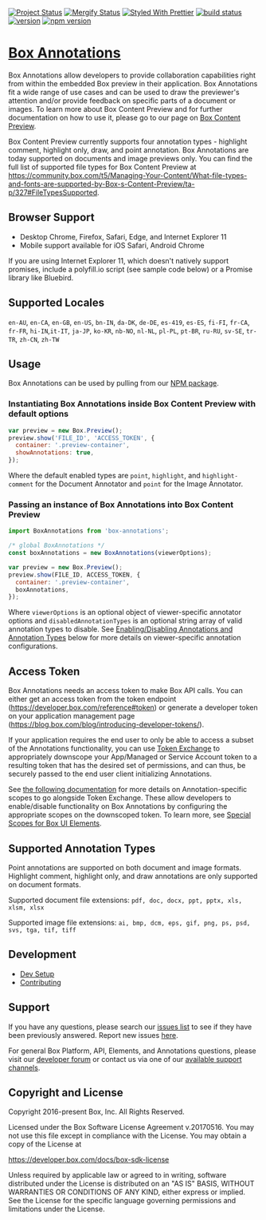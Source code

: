 [![Project Status](https://img.shields.io/badge/status-active-brightgreen.svg)](http://opensource.box.com/badges)
[![Mergify Status](https://img.shields.io/endpoint.svg?url=https://gh.mergify.io/badges/box/box-annotations&style=flat)](https://mergify.io)
[![Styled With Prettier](https://img.shields.io/badge/styled_with-prettier-ff69b4.svg)](https://github.com/prettier/prettier)
[![build status](https://travis-ci.com/box/box-annotations.svg?branch=master)](https://travis-ci.com/box/box-annotations)
[![version](https://img.shields.io/badge/version-v4.0.0-beta.2-blue.svg)](https://github.com/box/box-annotations)
[![npm version](https://img.shields.io/npm/v/box-annotations.svg)](https://www.npmjs.com/package/box-annotations)

# [Box Annotations](https://developer.box.com/docs/getting-started-with-new-box-view#section-annotations)

Box Annotations allow developers to provide collaboration capabilities right from within the embedded Box preview in their application. Box Annotations fit a wide range of use cases and can be used to draw the previewer's attention and/or provide feedback on specific parts of a document or images. To learn more about Box Content Preview and for further documentation on how to use it, please go to our page on [Box Content Preview](https://developer.box.com/docs/box-content-preview).

Box Content Preview currently supports four annotation types - highlight comment, highlight only, draw, and point annotation. Box Annotations are today supported on documents and image previews only. You can find the full list of supported file types for Box Content Preview at https://community.box.com/t5/Managing-Your-Content/What-file-types-and-fonts-are-supported-by-Box-s-Content-Preview/ta-p/327#FileTypesSupported.

## Browser Support

- Desktop Chrome, Firefox, Safari, Edge, and Internet Explorer 11
- Mobile support available for iOS Safari, Android Chrome

If you are using Internet Explorer 11, which doesn't natively support promises, include a polyfill.io script (see sample code below) or a Promise library like Bluebird.

## Supported Locales

`en-AU`, `en-CA`, `en-GB`, `en-US`, `bn-IN`, `da-DK`, `de-DE`, `es-419`, `es-ES`, `fi-FI`, `fr-CA`, `fr-FR`, `hi-IN`,`it-IT`, `ja-JP`, `ko-KR`, `nb-NO`, `nl-NL`, `pl-PL`, `pt-BR`, `ru-RU`, `sv-SE`, `tr-TR`, `zh-CN`, `zh-TW`

## Usage

Box Annotations can be used by pulling from our [NPM package](https://www.npmjs.com/package/box-annotations).

### Instantiating Box Annotations inside Box Content Preview with default options

```javascript
var preview = new Box.Preview();
preview.show('FILE_ID', 'ACCESS_TOKEN', {
  container: '.preview-container',
  showAnnotations: true,
});
```

Where the default enabled types are `point`, `highlight`, and `highlight-comment` for the Document Annotator and `point` for the Image Annotator.

### Passing an instance of Box Annotations into Box Content Preview

```javascript
import BoxAnnotations from 'box-annotations';

/* global BoxAnnotations */
const boxAnnotations = new BoxAnnotations(viewerOptions);

var preview = new Box.Preview();
preview.show(FILE_ID, ACCESS_TOKEN, {
  container: '.preview-container',
  boxAnnotations,
});
```

Where `viewerOptions` is an optional object of viewer-specific annotator options and `disabledAnnotationTypes` is an optional string array of valid annotation types to disable. See [Enabling/Disabling Annotations and Annotation Types](docs/enabling-types.md) below for more details on viewer-specific annotation configurations.

## Access Token

Box Annotations needs an access token to make Box API calls. You can either get an access token from the token endpoint (https://developer.box.com/reference#token) or generate a developer token on your application management page (https://blog.box.com/blog/introducing-developer-tokens/).

If your application requires the end user to only be able to access a subset of the Annotations functionality, you can use [Token Exchange](https://developer.box.com/reference#token-exchange) to appropriately downscope your App/Managed or Service Account token to a resulting token that has the desired set of permissions, and can thus, be securely passed to the end user client initializing Annotations.

See [the following documentation](docs/auth.md) for more details on Annotation-specific scopes to go alongside Token Exchange. These allow developers to enable/disable functionality on Box Annotations by configuring the appropriate scopes on the downscoped token. To learn more, see [Special Scopes for Box UI Elements](https://developer.box.com/v2.0/docs/special-scopes-for-box-ui-elements).

## Supported Annotation Types

Point annotations are supported on both document and image formats. Highlight comment, highlight only, and draw annotations are only supported on document formats.

Supported document file extensions: `pdf, doc, docx, ppt, pptx, xls, xlsm, xlsx`

Supported image file extensions: `ai, bmp, dcm, eps, gif, png, ps, psd, svs, tga, tif, tiff`

## Development

- [Dev Setup](docs/dev-setup.md)
- [Contributing](docs/contributing.md)

## Support

If you have any questions, please search our [issues list](https://github.com/box/box-annotations/issues) to see if they have been previously answered. Report new issues [here](https://github.com/box/box-annotations/issues/new).

For general Box Platform, API, Elements, and Annotations questions, please visit our [developer forum](https://community.box.com/t5/Developer-Forum/bd-p/DeveloperForum) or contact us via one of our [available support channels](https://community.box.com/t5/Community/ct-p/English).

## Copyright and License

Copyright 2016-present Box, Inc. All Rights Reserved.

Licensed under the Box Software License Agreement v.20170516.
You may not use this file except in compliance with the License.
You may obtain a copy of the License at

https://developer.box.com/docs/box-sdk-license

Unless required by applicable law or agreed to in writing, software
distributed under the License is distributed on an "AS IS" BASIS,
WITHOUT WARRANTIES OR CONDITIONS OF ANY KIND, either express or implied.
See the License for the specific language governing permissions and
limitations under the License.
